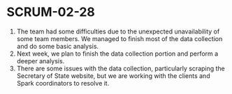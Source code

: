# SCRUM-02-28
1. The team had some difficulties due to the unexpected unavailability of some team members. We managed to finish most of the data collection and do some basic analysis.
2. Next week, we plan to finish the data collection portion and perform a deeper analysis.
3. There are some issues with the data collection, particularly scraping the Secretary of State website, but we are working with the clients and Spark coordinators to resolve it.

